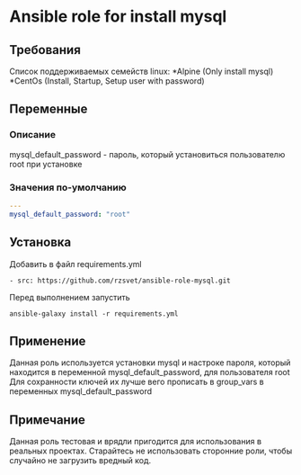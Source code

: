 # Ansible role for install mysql

## Требования

Список поддерживаемых семейств linux:
*Alpine (Only install mysql)
*CentOs (Install, Startup, Setup user with password)

## Переменные

### Описание

mysql_default_password - пароль, который установиться пользователю root при установке

### Значения по-умолчанию

```YAML
---
mysql_default_password: "root"
```

## Установка

Добавить в файл requirements.yml
```
- src: https://github.com/rzsvet/ansible-role-mysql.git
```
Перед выполнением запустить
```
ansible-galaxy install -r requirements.yml
```

## Применение

Данная роль используется установки mysql и настроке пароля, который находится в переменной mysql_default_password, для пользователя root
Для сохранности ключей их лучше вего прописать в group_vars в переменных mysql_default_password

## Примечание

Данная роль тестовая и врядли пригодится для использования в реальных проектах. Старайтесь не использовать сторонние роли, чтобы случайно не загрузить вредный код.